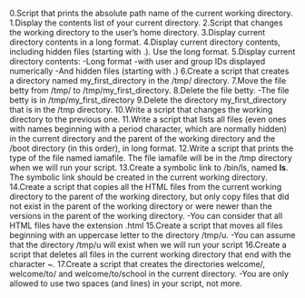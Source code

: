 0.Script that prints the absolute path name of the current working directory.
1.Display the contents list of your current directory.
2.Script that changes the working directory to the user’s home directory.
3.Display current directory contents in a long format.
4.Display current directory contents, including hidden files (starting with .). Use the long format.
5.Display current directory contents:
-Long format
-with user and group IDs displayed numerically
-And hidden files (starting with .)
6.Create a script that creates a directory named my_first_directory in the /tmp/ directory.
7.Move the file betty from /tmp/ to /tmp/my_first_directory.
8.Delete the file betty.
-The file betty is in /tmp/my_first_directory
9.Delete the directory my_first_directory that is in the /tmp directory.
10.Write a script that changes the working directory to the previous one.
11.Write a script that lists all files (even ones with names beginning with a period character, which are normally hidden) in the current directory and the parent of the working directory and the /boot directory (in this order), in long format.
12.Write a script that prints the type of the file named iamafile. The file iamafile will be in the /tmp directory when we will run your script.
13.Create a symbolic link to /bin/ls, named __ls__. The symbolic link should be created in the current working directory.
14.Create a script that copies all the HTML files from the current working directory to the parent of the working directory, but only copy files that did not exist in the parent of the working directory or were newer than the versions in the parent of the working directory.
-You can consider that all HTML files have the extension .html
15.Create a script that moves all files beginning with an uppercase letter to the directory /tmp/u.
-You can assume that the directory /tmp/u will exist when we will run your script
16.Create a script that deletes all files in the current working directory that end with the character ~.
17.Create a script that creates the directories welcome/, welcome/to/ and welcome/to/school in the current directory.
-You are only allowed to use two spaces (and lines) in your script, not more.

